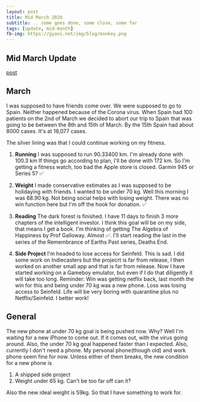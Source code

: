 ```yaml
---
layout: post
title: Mid March 2020
subtitle: .. some goes done, some close, some far
tags: [update, mid-month]
fb-img: https://gyani.net/img/blog/monkey.png
---
```


## Mid March Update

[post](https://gyani.net/blog/marchy-2020/)

## March

I was supposed to have friends come over. We were supposed to go to Spain. Neither happened because of the Corona virus. When Spain had 100 patients on the 2nd of March we decided to abort our trip to Spain that was going to be between the 8th and 15th of March. By the 15th Spain had about 8000 cases. It's at 18,077 cases.

The silver lining was that I could continue working on my fitness.


1. **Running** I was supposed to run 90.33400 km. I'm already done with 100.3 km If things go according to plan, I'll be done with 172 km. So I'm getting a fitness watch, too bad the Apple store is closed. Garmin 945 or Series 5? ✅ 

2. **Weight** I made conservative estimates as I was supposed to be holidaying with friends. I wanted to be under 70 kg. Well this morning I was 68.90 kg. Not being social helps with losing weight. There was no win function here but I'm off the hook for donation. ✅  

3. **Reading** The dark forest is finished. I have 11 days to finish 3 more chapters of the intelligent investor. I think this goal will be on my side, that means I get a book. I'm thinking of getting The Algebra of Happiness by Prof Galloway. Almost ✅. I'll start reading the last in the series of the Remembrance of Earths Past series, Deaths End.

4. **Side Project** I'm headed to lose access for Seinfeld. This is sad. I did some work on Indiecasters but the projecrt is far from release, I then worked on another small app and that is far from release. Now I have started working on a Gameboy emulator, but even if I do that diligently it will take too long. Reminder: Win was getting netflix back, last month the win for this and being under 70 kg was a new phone. Loss was losing access to Seinfeld. Life will be very boring with quarantine plus no Netflix/Seinfeld. I better work!


## General

The new phone at under 70 kg goal is being pushed now. Why? Well I'm waiting for a new iPhone to come out. If it comes out, with the virus going around. Also, the under 70 kg goal happened faster than I expected. Also, currently I don't need a phone. My personal phone(though old) and work phone seem fine for now. Unless either of them breaks, the new condition for a new phone is

1. A shipped side project
2. Weight under 65 kg. Can't be too far off can it?

Also the new ideal weight is 59kg. So that I have something to work for.